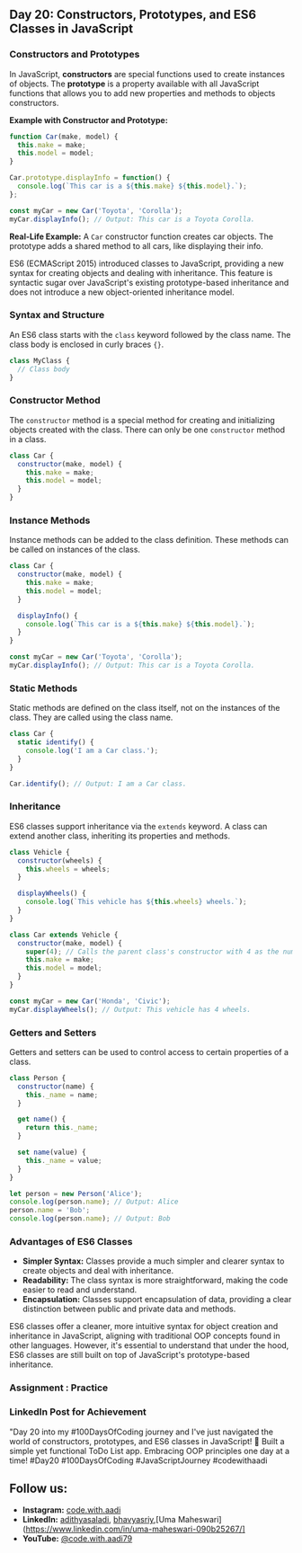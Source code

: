 ## Day 20: Constructors, Prototypes, and ES6 Classes in JavaScript

### Constructors and Prototypes

In JavaScript, **constructors** are special functions used to create instances of objects. The **prototype** is a property available with all JavaScript functions that allows you to add new properties and methods to objects constructors.

**Example with Constructor and Prototype:**

```javascript
function Car(make, model) {
  this.make = make;
  this.model = model;
}

Car.prototype.displayInfo = function() {
  console.log(`This car is a ${this.make} ${this.model}.`);
};

const myCar = new Car('Toyota', 'Corolla');
myCar.displayInfo(); // Output: This car is a Toyota Corolla.
```

**Real-Life Example:** A `Car` constructor function creates car objects. The prototype adds a shared method to all cars, like displaying their info.

ES6 (ECMAScript 2015) introduced classes to JavaScript, providing a new syntax for creating objects and dealing with inheritance. This feature is syntactic sugar over JavaScript's existing prototype-based inheritance and does not introduce a new object-oriented inheritance model.

### Syntax and Structure

An ES6 class starts with the `class` keyword followed by the class name. The class body is enclosed in curly braces `{}`.

```javascript
class MyClass {
  // Class body
}
```

### Constructor Method

The `constructor` method is a special method for creating and initializing objects created with the class. There can only be one `constructor` method in a class.

```javascript
class Car {
  constructor(make, model) {
    this.make = make;
    this.model = model;
  }
}
```

### Instance Methods

Instance methods can be added to the class definition. These methods can be called on instances of the class.

```javascript
class Car {
  constructor(make, model) {
    this.make = make;
    this.model = model;
  }

  displayInfo() {
    console.log(`This car is a ${this.make} ${this.model}.`);
  }
}

const myCar = new Car('Toyota', 'Corolla');
myCar.displayInfo(); // Output: This car is a Toyota Corolla.
```

### Static Methods

Static methods are defined on the class itself, not on the instances of the class. They are called using the class name.

```javascript
class Car {
  static identify() {
    console.log('I am a Car class.');
  }
}

Car.identify(); // Output: I am a Car class.
```

### Inheritance

ES6 classes support inheritance via the `extends` keyword. A class can extend another class, inheriting its properties and methods.

```javascript
class Vehicle {
  constructor(wheels) {
    this.wheels = wheels;
  }

  displayWheels() {
    console.log(`This vehicle has ${this.wheels} wheels.`);
  }
}

class Car extends Vehicle {
  constructor(make, model) {
    super(4); // Calls the parent class's constructor with 4 as the number of wheels
    this.make = make;
    this.model = model;
  }
}

const myCar = new Car('Honda', 'Civic');
myCar.displayWheels(); // Output: This vehicle has 4 wheels.
```

### Getters and Setters

Getters and setters can be used to control access to certain properties of a class.

```javascript
class Person {
  constructor(name) {
    this._name = name;
  }

  get name() {
    return this._name;
  }

  set name(value) {
    this._name = value;
  }
}

let person = new Person('Alice');
console.log(person.name); // Output: Alice
person.name = 'Bob';
console.log(person.name); // Output: Bob
```

### Advantages of ES6 Classes

- **Simpler Syntax:** Classes provide a much simpler and clearer syntax to create objects and deal with inheritance.
- **Readability:** The class syntax is more straightforward, making the code easier to read and understand.
- **Encapsulation:** Classes support encapsulation of data, providing a clear distinction between public and private data and methods.

ES6 classes offer a cleaner, more intuitive syntax for object creation and inheritance in JavaScript, aligning with traditional OOP concepts found in other languages. However, it's essential to understand that under the hood, ES6 classes are still built on top of JavaScript's prototype-based inheritance.

### Assignment : Practice

### LinkedIn Post for Achievement

"Day 20 into my #100DaysOfCoding journey and I've just navigated the world of constructors, prototypes, and ES6 classes in JavaScript! 🚀 Built a simple yet functional ToDo List app. Embracing OOP principles one day at a time! #Day20 #100DaysOfCoding #JavaScriptJourney #codewithaadi

## Follow us:
- **Instagram:** [code.with.aadi](https://www.instagram.com/code.with.aadi/)
- **LinkedIn:** [adithyasaladi](https://www.linkedin.com/in/adithyasaladi/), [bhavyasriy](https://www.linkedin.com/in/bhavyasriy/),[Uma Maheswari](https://www.linkedin.com/in/uma-maheswari-090b25267/]
- **YouTube:** [@code.with.aadi79](https://www.youtube.com/@Code.with.aadi79)
